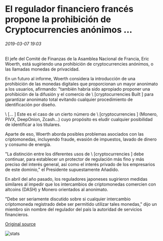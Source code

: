 # El regulador financiero francés propone la prohibición de Cryptocurrencies anónimos ...

###### 2019-03-07 19:03

El jefe del Comité de Finanzas de la Asamblea Nacional de Francia, Eric Woerth, está sugiriendo una prohibición de cryptocurrencies anónimos, o las llamadas monedas de privacidad.

En un futuro al informe, Woerth considera la introducción de una prohibición de las monedas digitales que proporcionan un mayor anonimato a los usuarios, afirmando: "también habría sido apropiado proponer una prohibición de la difusión y el comercio de \ [cryptocurrencies Built \] para garantizar anonimato total evitando cualquier procedimiento de identificación por diseño.

\ [... \] Este es el caso de un cierto número de \ [cryptocurrencies \] (Monero, PIVX, DeepOnion, Zcash...) cuyo propósito es eludir cualquier posibilidad de identificar a los titulares.

Aparte de eso, Woerth aborda posibles problemas asociados con las criptomonedas, incluyendo fraude, evasión de impuestos, lavado de dinero y consumo de energía.

"La distinción entre los diferentes usos de \ [cryptocurrencies \] debe continuar, para establecer un protector de regulación más fino y más preciso del interés general, así como el interés privado de los empresarios de este dominio," el Presidente supuestamente Añadido.

En abril del año pasado, los reguladores japoneses sugirieron medidas similares al impedir que los intercambios de criptomonedas comercien con altcoins (DASH) y Monero orientados al anonimato.

"Debe ser seriamente discutido sobre si cualquier intercambio criptomoneda registrado debe ser permitido utilizar tales monedas," dijo un miembro sin nombre del regulador del país la autoridad de servicios financieros.

[Original source](https://cointelegraph.com/news/french-financial-regulator-proposes-ban-on-anonymous-cryptocurrencies)

![stats](https://c.statcounter.com/11760860/0/a89fa40b/1/ "stats")